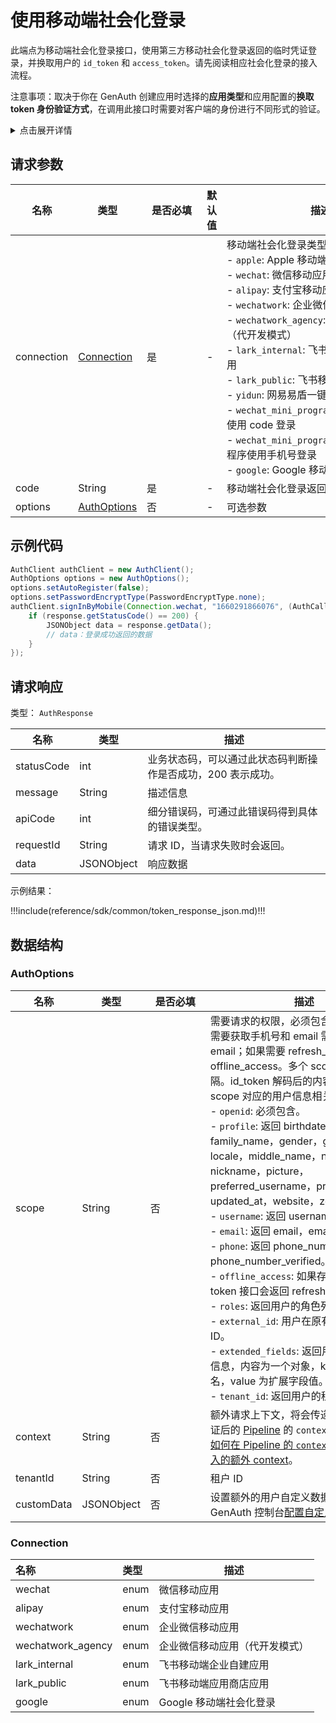 # 使用移动端社会化登录

<LastUpdated />

此端点为移动端社会化登录接口，使用第三方移动社会化登录返回的临时凭证登录，并换取用户的 `id_token` 和 `access_token`。请先阅读相应社会化登录的接入流程。

注意事项：取决于你在 GenAuth 创建应用时选择的**应用类型**和应用配置的**换取 token 身份验证方式**，在调用此接口时需要对客户端的身份进行不同形式的验证。

<details>
<summary>点击展开详情</summary>
<br>

你可以在 [GenAuth 控制台](https://console.genauth.ai) 的**应用** - **自建应用** - **应用详情** - **应用配置** - **其他设置** - **授权配置**
中找到**换取 token 身份验证方式** 配置项：

> 单页 Web 应用和客户端应用隐藏，默认为 `none`，不允许修改；后端应用和标准 Web 应用可以修改此配置项。

![](https://files.authing.co/api-explorer/tokenAuthMethod.jpg)

#### 换取 token 身份验证方式为 none 时

调用此接口不需要进行额外操作。

#### 换取 token 身份验证方式为 client_secret_post 时

调用此接口时必须在 body 中传递 `client_id` 和 `client_secret` 参数，作为验证客户端身份的条件。其中 `client_id` 为应用 ID、`client_secret` 为应用密钥。

#### 换取 token 身份验证方式为 client_secret_basic 时

调用此接口时必须在 HTTP 请求头中携带 `authorization` 请求头，作为验证客户端身份的条件。`authorization` 请求头的格式如下（其中 `client_id` 为应用 ID、`client_secret` 为应用密钥。）：

```
Basic base64(<client_id>:<client_secret>)
```

结果示例：

```
Basic NjA2M2ZiMmYzY3h4eHg2ZGY1NWYzOWViOjJmZTdjODdhODFmODY3eHh4eDAzMjRkZjEyZGFlZGM3
```

JS 代码示例：

```js
"Basic " + Buffer.from(client_id + ":" + client_secret).toString("base64");
```

</details>

## 请求参数

| 名称       | 类型                                   | <div style="width:80px">是否必填</div> | 默认值 | <div style="width:300px">描述</div>                                                                                                                                                                                                                                                                                                                                                                                                                                                                              | <div style="width:200px"></div>示例值</div> |
| ---------- | -------------------------------------- | -------------------------------------- | ------ | ---------------------------------------------------------------------------------------------------------------------------------------------------------------------------------------------------------------------------------------------------------------------------------------------------------------------------------------------------------------------------------------------------------------------------------------------------------------------------------------------------------------- | ------------------------------------------- |
| connection | <a href="#Connection">Connection</a>   | 是                                     | -      | 移动端社会化登录类型：<br/>- `apple`: Apple 移动端应用<br/>- `wechat`: 微信移动应用<br/>- `alipay`: 支付宝移动应用<br/>- `wechatwork`: 企业微信移动应用<br/>- `wechatwork_agency`: 企业微信移动应用（代开发模式）<br/>- `lark_internal`: 飞书移动端企业自建应用<br/>- `lark_public`: 飞书移动端应用商店应用<br/>- `yidun`: 网易易盾一键登录<br/>- `wechat_mini_program_code`: 微信小程序使用 code 登录<br/>- `wechat_mini_program_phone `: 微信小程序使用手机号登录<br/>- `google`: Google 移动端社会化登录<br/> | `wechat`                                    |
| code       | String                                 | 是                                     | -      | 移动端社会化登录返回的一次性临时 code                                                                                                                                                                                                                                                                                                                                                                                                                                                                            | `1660291866076`                             |
| options    | <a href="#AuthOptions">AuthOptions</a> | 否                                     | -      | 可选参数                                                                                                                                                                                                                                                                                                                                                                                                                                                                                                         | `{"passwordEncryptType":"none"}`            |

## 示例代码

```java
AuthClient authClient = new AuthClient();
AuthOptions options = new AuthOptions();
options.setAutoRegister(false);
options.setPasswordEncryptType(PasswordEncryptType.none);
authClient.signInByMobile(Connection.wechat, "1660291866076", (AuthCallback) response -> {
    if (response.getStatusCode() == 200) {
      	JSONObject data = response.getData();
        // data：登录成功返回的数据
    }
});
```

## 请求响应

类型： `AuthResponse`

| 名称       | 类型       | 描述                                                         |
| ---------- | ---------- | ------------------------------------------------------------ |
| statusCode | int        | 业务状态码，可以通过此状态码判断操作是否成功，200 表示成功。 |
| message    | String     | 描述信息                                                     |
| apiCode    | int        | 细分错误码，可通过此错误码得到具体的错误类型。               |
| requestId  | String     | 请求 ID，当请求失败时会返回。                                |
| data       | JSONObject | 响应数据                                                     |

示例结果：

!!!include(reference/sdk/common/token_response_json.md)!!!

## 数据结构

### <a id="AuthOptions"></a> AuthOptions

| 名称       | 类型       | <div style="width:80px">是否必填</div> | <div style="width:300px">描述</div>                                                                                                                                                                                                                                                                                                                                                                                                                                                                                                                                                                                                                                                                                                                                                                                                                                                          | <div style="width:200px">示例值</div> |
| ---------- | ---------- | -------------------------------------- | -------------------------------------------------------------------------------------------------------------------------------------------------------------------------------------------------------------------------------------------------------------------------------------------------------------------------------------------------------------------------------------------------------------------------------------------------------------------------------------------------------------------------------------------------------------------------------------------------------------------------------------------------------------------------------------------------------------------------------------------------------------------------------------------------------------------------------------------------------------------------------------------- | ------------------------------------- |
| scope      | String     | 否                                     | 需要请求的权限，必须包含 openid。如果需要获取手机号和 email 需要包含 phone email；如果需要 refresh_token 需要包含 offline_access。多个 scope 请用空格分隔。id_token 解码后的内容中会包含这些 scope 对应的用户信息相关的字段。<br>- `openid`: 必须包含。<br>- `profile`: 返回 birthdate，family_name，gender，given_name，locale，middle_name，name，nickname，picture，preferred_username，profile，updated_at，website，zoneinfo 字段。<br>- `username`: 返回 username。<br>- `email`: 返回 email，email_verified。<br>- `phone`: 返回 phone_number, phone_number_verified。<br>- `offline_access`: 如果存在此参数，token 接口会返回 refresh_token 字段。<br>- `roles`: 返回用户的角色列表。<br>- `external_id`: 用户在原有系统的用户 ID。<br>- `extended_fields`: 返回用户的扩展字段信息，内容为一个对象，key 为扩展字段名，value 为扩展字段值。<br>- `tenant_id`: 返回用户的租户 ID。<br> | `openid profile`                      |
| context    | String     | 否                                     | 额外请求上下文，将会传递到认证前和认证后的 [Pipeline](https://docs.genauth.ai/guides/pipeline/) 的 `context` 对象中。了解[如何在 Pipeline 的 `context` 参数中获取传入的额外 context](https://docs.genauth.ai/guides/pipeline/context-object.html)。                                                                                                                                                                                                                                                                                                                                                                                                                                                                                                                                                                                                                                          | `{"source":"utm"}`                    |
| tenantId   | String     | 否                                     | 租户 ID                                                                                                                                                                                                                                                                                                                                                                                                                                                                                                                                                                                                                                                                                                                                                                                                                                                                                      | `625783d629f2bd1f5ddddd98c`           |
| customData | JSONObject | 否                                     | 设置额外的用户自定义数据，你需要先在 GenAuth 控制台[配置自定义数据](https://docs.genauth.ai/guides/users/user-defined-field/)。                                                                                                                                                                                                                                                                                                                                                                                                                                                                                                                                                                                                                                                                                                                                                              | `{"school":"pku","age":"20"}`         |

### <a id="Connection"></a> Connection

| 名称              | 类型 | 描述                           |
| :---------------- | :--- | ------------------------------ |
| wechat            | enum | 微信移动应用                   |
| alipay            | enum | 支付宝移动应用                 |
| wechatwork        | enum | 企业微信移动应用               |
| wechatwork_agency | enum | 企业微信移动应用（代开发模式） |
| lark_internal     | enum | 飞书移动端企业自建应用         |
| lark_public       | enum | 飞书移动端应用商店应用         |
| google            | enum | Google 移动端社会化登录        |
